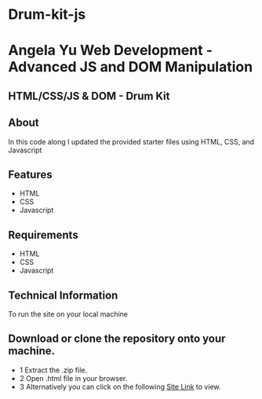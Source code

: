 # Drum-kit-js

# Angela Yu Web Development - Advanced JS and DOM Manipulation
## HTML/CSS/JS & DOM - Drum Kit


## About
In this code along I updated the provided starter files using HTML, CSS, and Javascript


## Features
- HTML
- CSS
- Javascript

## Requirements
- HTML
- CSS
- Javascript

## Technical Information
To run the site on your local machine

## Download or clone the repository onto your machine.
- 1 Extract the .zip file.
- 2 Open .html file in your browser.
- 3 Alternatively you can click on the following [Site Link](https://github.com/chetanbj2001/Drum-kit-js/new/master?readme=1#technical-information) to view.
